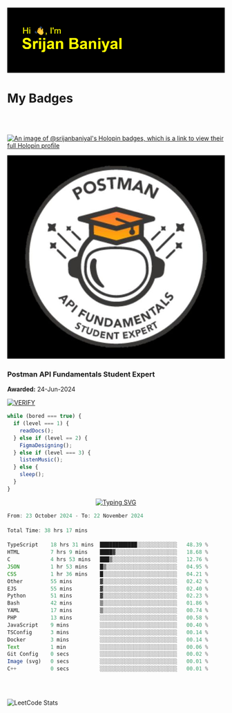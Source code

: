 ![Header](./header.png)

# My Badges

<Br />
<Br />

[![An image of @srijanbaniyal's Holopin badges, which is a link to view their full Holopin profile](https://holopin.me/srijanbaniyal)](https://holopin.io/@srijanbaniyal)

[![Postman API Fundamentals Student Expert](/Postman.jpeg)](https://api.badgr.io/public/assertions/r9BLLy0oTfKJBbkGuDI1zA)

### Postman API Fundamentals Student Expert

**Awarded:** 24-Jun-2024

[![VERIFY](https://img.shields.io/badge/VERIFY-blue)](https://badgecheck.io?url=https%3A%2F%2Fapi.badgr.io%2Fpublic%2Fassertions%2Fr9BLLy0oTfKJBbkGuDI1zA)

```javascript
while (bored === true) {
  if (level === 1) {
    readDocs();
  } else if (level == 2) {
    FigmaDesigning();
  } else if (level === 3) {
    listenMusic();
  } else {
    sleep();
  }
}
```

<p align="center">
  <a href="https://git.io/typing-svg"><img src="https://readme-typing-svg.demolab.com?font=Tilt+Prism&size=30&pause=1000&color=0FF75B&center=true&vCenter=true&width=800&height=80&lines=Time+spent+on+various+Programming+languages" alt="Typing SVG" /></a>
</p>

<!--START_SECTION:waka-->

```TypeScript
From: 23 October 2024 - To: 22 November 2024

Total Time: 38 hrs 17 mins

TypeScript    18 hrs 31 mins  ████████████░░░░░░░░░░░░░   48.39 %
HTML          7 hrs 9 mins    ████▓░░░░░░░░░░░░░░░░░░░░   18.68 %
C             4 hrs 53 mins   ███▒░░░░░░░░░░░░░░░░░░░░░   12.76 %
JSON          1 hr 53 mins    █▒░░░░░░░░░░░░░░░░░░░░░░░   04.95 %
CSS           1 hr 36 mins    █░░░░░░░░░░░░░░░░░░░░░░░░   04.21 %
Other         55 mins         ▓░░░░░░░░░░░░░░░░░░░░░░░░   02.42 %
EJS           55 mins         ▓░░░░░░░░░░░░░░░░░░░░░░░░   02.40 %
Python        51 mins         ▓░░░░░░░░░░░░░░░░░░░░░░░░   02.23 %
Bash          42 mins         ▒░░░░░░░░░░░░░░░░░░░░░░░░   01.86 %
YAML          17 mins         ▒░░░░░░░░░░░░░░░░░░░░░░░░   00.74 %
PHP           13 mins         ░░░░░░░░░░░░░░░░░░░░░░░░░   00.58 %
JavaScript    9 mins          ░░░░░░░░░░░░░░░░░░░░░░░░░   00.40 %
TSConfig      3 mins          ░░░░░░░░░░░░░░░░░░░░░░░░░   00.14 %
Docker        3 mins          ░░░░░░░░░░░░░░░░░░░░░░░░░   00.14 %
Text          1 min           ░░░░░░░░░░░░░░░░░░░░░░░░░   00.06 %
Git Config    0 secs          ░░░░░░░░░░░░░░░░░░░░░░░░░   00.02 %
Image (svg)   0 secs          ░░░░░░░░░░░░░░░░░░░░░░░░░   00.01 %
C++           0 secs          ░░░░░░░░░░░░░░░░░░░░░░░░░   00.01 %
```

<!--END_SECTION:waka-->

<Br />
<Br />

![LeetCode Stats](https://leetcard.jacoblin.cool/Srijan-Baniyal?theme=dark&font=Rasa&ext=contest)
